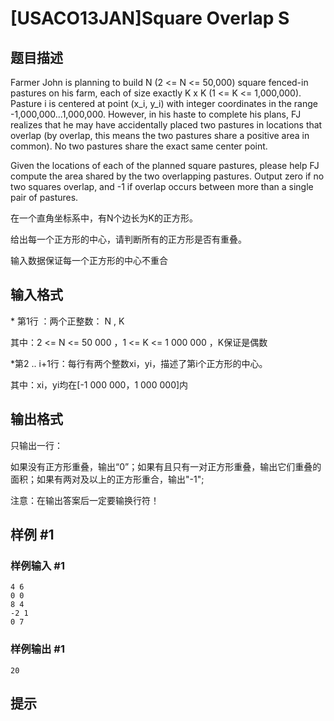 # [USACO13JAN]Square Overlap S

## 题目描述

Farmer John is planning to build N (2 <= N <= 50,000) square fenced-in pastures on his farm, each of size exactly K x K (1 <= K <= 1,000,000). Pasture i is centered at point (x\_i, y\_i) with integer coordinates in the range -1,000,000...1,000,000.  However, in his haste to complete his plans, FJ realizes that he may have accidentally placed two pastures in locations that overlap (by overlap, this means the two pastures share a positive area in common).  No two pastures share the exact same center point.

Given the locations of each of the planned square pastures, please help FJ compute the area shared by the two overlapping pastures.  Output zero if no two squares overlap, and -1 if overlap occurs between more than a single pair of pastures.

在一个直角坐标系中，有N个边长为K的正方形。

给出每一个正方形的中心，请判断所有的正方形是否有重叠。

输入数据保证每一个正方形的中心不重合


## 输入格式

\* 第1行 ：两个正整数： N , K

其中：2 <= N <= 50 000 ，1 <= K <= 1 000 000 ，K保证是偶数

\*第2 .. i+1行：每行有两个整数xi，yi，描述了第i个正方形的中心。

其中：xi，yi均在[-1 000 000，1 000 000]内


## 输出格式

只输出一行：

如果没有正方形重叠，输出“0”；如果有且只有一对正方形重叠，输出它们重叠的面积；如果有两对及以上的正方形重合，输出"-1";

注意：在输出答案后一定要输换行符！


## 样例 #1

### 样例输入 #1
```
4 6
0 0
8 4
-2 1
0 7
```

### 样例输出 #1

```
20
```

## 提示


